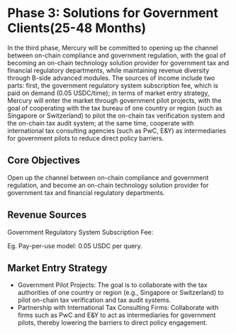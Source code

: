 # Phase 3: Solutions for Government Clients(25-48 Months)

In the third phase, Mercury will be committed to opening up the channel between on-chain compliance and government regulation, with the goal of becoming an on-chain technology solution provider for government tax and financial regulatory departments, while maintaining revenue diversity through B-side advanced modules. The sources of income include two parts: first, the government regulatory system subscription fee, which is paid on demand (0.05 USDC/time); in terms of market entry strategy, Mercury will enter the market through government pilot projects, with the goal of cooperating with the tax bureau of one country or region (such as Singapore or Switzerland) to pilot the on-chain tax verification system and the on-chain tax audit system; at the same time, cooperate with international tax consulting agencies (such as PwC, E\&Y) as intermediaries for government pilots to reduce direct policy barriers.

## Core Objectives

Open up the channel between on-chain compliance and government regulation, and become an on-chain technology solution provider for government tax and financial regulatory departments.

## Revenue Sources

Government Regulatory System Subscription Fee:

Eg. Pay-per-use model: 0.05 USDC per query.

## Market Entry Strategy

* Government Pilot Projects: The goal is to collaborate with the tax authorities of one country or region (e.g., Singapore or Switzerland) to pilot on-chain tax verification and tax audit systems.
* Partnership with International Tax Consulting Firms: Collaborate with firms such as PwC and E\&Y to act as intermediaries for government pilots, thereby lowering the barriers to direct policy engagement.
